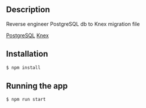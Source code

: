 ## Description

Reverse engineer PostgreSQL db to Knex migration file

[PostgreSQL](https://www.postgresql.org/)
[Knex](https://knexjs.org/)

## Installation

```bash
$ npm install
```

## Running the app

```bash
$ npm run start
```
